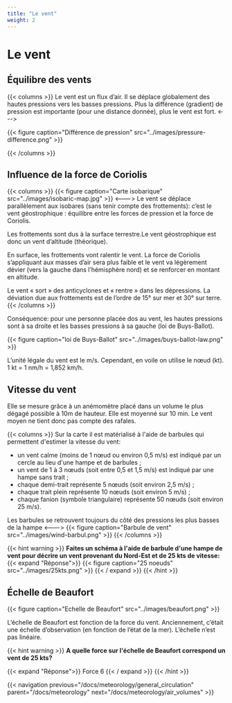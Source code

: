 ```yaml
---
title: "Le vent"
weight: 2
---
```


# Le vent

## Équilibre des vents
{{< columns >}}
Le vent est un flux d’air. Il se déplace globalement des hautes pressions vers les basses pressions. Plus la différence (gradient) de pression est importante (pour une distance donnée), plus le vent est fort.
<--->

{{< figure caption="Différence de pression" src="../images/pressure-difference.png" >}}

{{< /columns >}}

## Influence de la force de Coriolis
{{< columns >}}
{{< figure caption="Carte isobarique" src="../images/isobaric-map.jpg" >}}
<--->
Le vent se déplace parallèlement aux isobares (sans tenir compte des frottements): c’est le vent géostrophique : équilibre entre les forces de pression et la force de Coriolis.

Les frottements sont dus à la surface terrestre.Le vent géostrophique est donc un vent d’altitude (théorique). 

En surface, les frottements vont ralentir le vent. La force de Coriolis s’appliquant aux masses d’air sera plus faible et le vent va légèrement dévier (vers la gauche dans l’hémisphère nord) et se renforcer en montant en altitude. 

Le vent « sort » des anticyclones et « rentre » dans les dépressions. La déviation due
aux frottements est de l’ordre de 15° sur mer et 30° sur terre.
{{< /columns >}}

Conséquence: pour une personne placée dos au vent, les hautes pressions sont à sa droite et les basses pressions à sa gauche (loi de Buys-Ballot).

{{< figure caption="loi de Buys-Ballot" src="../images/buys-ballot-law.png" >}}

L’unité légale du vent est le m/s. Cependant, en voile on utilise le nœud (kt).
1 kt = 1 nm/h = 1,852 km/h.

## Vitesse du vent

Elle se mesure grâce à un anémomètre placé dans un volume le plus dégagé possible à 10m de hauteur.
Elle est moyenné sur 10 min. Le vent moyen ne tient donc pas compte des rafales.

{{< columns >}}
Sur la carte il est matérialisé à l'aide de barbules qui permettent d'estimer la vitesse du vent:

- un vent calme (moins de 1 nœud ou environ 0,5 m/s) est indiqué par un cercle au lieu d'une hampe et de barbules ;
- un vent de 1 à 3 nœuds (soit entre 0,5 et 1,5 m/s) est indiqué par une hampe sans trait ;
- chaque demi-trait représente 5 nœuds (soit environ 2,5 m/s) ;
- chaque trait plein représente 10 nœuds (soit environ 5 m/s) ;
- chaque fanion (symbole triangulaire) représente 50 nœuds (soit environ 25 m/s).

Les barbules se retrouvent toujours du côté des pressions les plus basses de la hampe
<--->
{{< figure caption="Barbule de vent" src="../images/wind-barbul.png" >}}
{{< /columns >}}

{{< hint warning >}}
**Faites un schéma à l'aide de barbule d'une hampe de vent pour décrire un vent provenant du Nord-Est et de 25 kts de vitesse:**
{{< expand "Réponse">}}
{{< figure caption="25 noeuds" src="../images/25kts.png" >}}
{{< / expand >}}
{{< /hint >}}

## Échelle de Beaufort
{{< figure caption="Echelle de Beaufort" src="../images/beaufort.png" >}}

L’échelle de Beaufort est fonction de la force du vent. Anciennement, c’était une échelle d’observation (en fonction de l’état de la mer). L’échelle n’est pas linéaire.

{{< hint warning >}}
**A quelle force sur l'échelle de Beaufort correspond un vent de 25 kts?**

{{< expand "Réponse">}}
Force 6
{{< / expand >}}
{{< /hint >}}

{{< navigation previous="/docs/meteorology/general_circulation" parent="/docs/meteorology" next="/docs/meteorology/air_volumes" >}}

